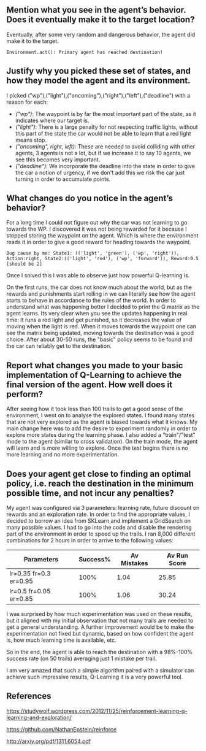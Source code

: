 ## Mention what you see in the agent’s behavior. Does it eventually make it to the target location?

Eventually, after some very random and dangerous behavior, the agent did make it to the target. 

    Environment.act(): Primary agent has reached destination!
    
## Justify why you picked these set of states, and how they model the agent and its environment.

I picked ("wp"),("light"),("oncoming"),("right"),("left"),("deadline") with a reason for each:

* *("wp")*: The waypoint is by far the most important part of the state, as it indicates where our target is.
* *("light")*: There is a large penalty for not respecting traffic lights, without this part of the state the car would not be able to learn that a red light means stop.
* *("oncoming", right, left)*: These are needed to avoid colliding with other agents, 3 agents is not a lot, but if we increase it to say 10 agents, we see this becomes very important.
* *("deadline")*: We incorporate the deadline into the state in order to give the car a notion of urgency, if we don't add this we risk the car just turning in order to accumulate points.

## What changes do you notice in the agent’s behavior?

For a long time I could not figure out why the car was not learning to go towards the WP.
I discovered it was not being rewarded for it because I stopped storing the waypoint on the agent. 
Which is where the environment reads it in order to give a good reward for heading towards the waypoint.

    Bug cause by me: State1: (('light', 'green'), ('wp', 'right')), Action:right, State2:(('light', 'red'), ('wp', 'forward')), Reward:0.5 [should be 2]
    
Once I solved this I was able to observe just how powerful Q-learning is.

On the first runs, the car does not know much about the world, but as the rewards and punishments start rolling in we can literally see how the agent starts to behave in accordance to the rules of the world.
In order to understand what was happening better I decided to print the Q matrix as the agent learns.
Its very clear when you see the updates happening in real time: It runs a red light and get punished, so it decreases the value of moving when the light is red.
When it moves towards the waypoint one can see the matrix being updated, moving towards the destination was a good choice.
After about 30-50 runs, the "basic" policy seems to be found and the car can reliably get to the destination. 

## Report what changes you made to your basic implementation of Q-Learning to achieve the final version of the agent. How well does it perform?

After seeing how it took less than 100 trails to get a good sense of the environment, I went on to analyse the explored states.
I found many states that are not very explored as the agent is biased towards what it knows.
My main change here was to add the desire to experiment randomly in order to explore more states during the learning phase.
I also added a "train"/"test" mode to the agent (similar to cross validation).
On the train mode, the agent will learn and is more willing to explore.
Once the test begins there is no more learning and no more experimentation.


## Does your agent get close to finding an optimal policy, i.e. reach the destination in the minimum possible time, and not incur any penalties?

My agent was configured via 3 parameters: learning rate, future discount on rewards and an exploration rate.
In order to find the appropriate values, I decided to borrow an idea from SKLearn and implement a GridSearch on many possible values.
I had to go into the code and disable the rendering part of the environment in order to speed up the trails.
I ran 8,000 different combinations for 2 hours in order to arrive to the following values:


| Parameters            | Success% | Av Mistakes | Av Run Score |
|-----------------------|----------|-------------|--------------|
| lr=0.35 fr=0.3 er=0.95| 100%     | 1.04        | 25.85        |
| lr=0.5 fr=0.05 er=0.85| 100%     | 1.06        | 30.24        |

I was surprised by how much experimentation was used on these results, but it aligned with my initial observation that not many trails are needed to get a general understanding.
A further improvement would be to make the experimentation not fixed but dynamic, based on how confident the agent is, how much learning time is available, etc.

So in the end, the agent is able to reach the destination with a 98%-100% success rate (on 50 trails) averaging just 1 mistake per trail.

I am very amazed that such a simple algorithm paired with a simulator can achieve such impressive results, Q-Learning it is a very powerful tool.

## References

https://studywolf.wordpress.com/2012/11/25/reinforcement-learning-q-learning-and-exploration/

https://github.com/NathanEpstein/reinforce

http://arxiv.org/pdf/1311.6054.pdf
